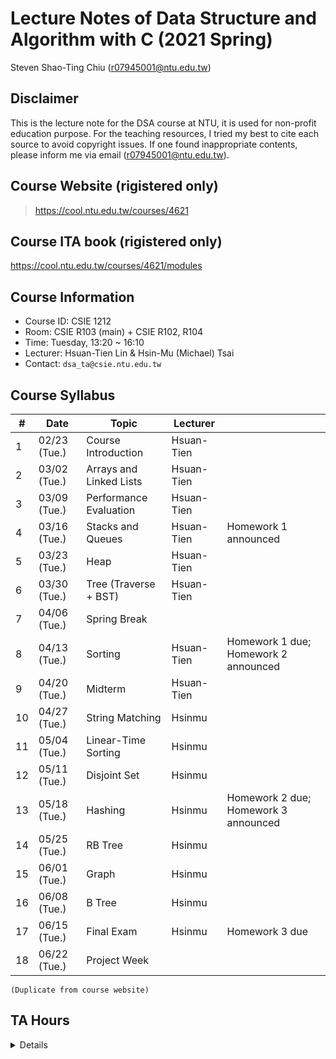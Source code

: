 # Lecture Notes of Data Structure and Algorithm with C (2021 Spring)

Steven Shao-Ting Chiu  (r07945001@ntu.edu.tw)


## Disclaimer

This is the lecture note for the DSA course at NTU, it is used for non-profit education purpose. For the teaching resources, I tried my best to cite each source to avoid copyright issues. If one found inappropriate contents, please inform me via email (r07945001@ntu.edu.tw). 

## Course Website (rigistered only)

>  https://cool.ntu.edu.tw/courses/4621

## Course ITA book (rigistered only)
https://cool.ntu.edu.tw/courses/4621/modules


## Course Information

- Course ID: CSIE 1212
- Room: CSIE R103 (main) + CSIE R102, R104
- Time: Tuesday, 13:20 ~ 16:10
- Lecturer: Hsuan-Tien Lin & Hsin-Mu (Michael) Tsai 
- Contact: `dsa_ta@csie.ntu.edu.tw`


## Course Syllabus

|#|Date|Topic|Lecturer||
|--- |--- |--- |--- |--- |
|1|02/23 (Tue.)|Course Introduction|Hsuan-Tien||
|2|03/02 (Tue.)|Arrays and Linked Lists|Hsuan-Tien||
|3|03/09 (Tue.)|Performance Evaluation|Hsuan-Tien||
|4|03/16 (Tue.)|Stacks and Queues|Hsuan-Tien|Homework 1 announced|
|5|03/23 (Tue.)|Heap|Hsuan-Tien||
|6|03/30 (Tue.)|Tree (Traverse + BST)|Hsuan-Tien||
|7|04/06 (Tue.)|Spring Break|||
|8|04/13 (Tue.)|Sorting|Hsuan-Tien|Homework 1 due; Homework 2 announced|
|9|04/20 (Tue.)|Midterm|Hsuan-Tien||
|10|04/27 (Tue.)|String Matching|Hsinmu||
|11|05/04 (Tue.)|Linear-Time Sorting|Hsinmu||
|12|05/11 (Tue.)|Disjoint Set|Hsinmu||
|13|05/18 (Tue.)|Hashing|Hsinmu|Homework 2 due; Homework 3 announced|
|14|05/25 (Tue.)|RB Tree|Hsinmu||
|15|06/01 (Tue.)|Graph|Hsinmu||
|16|06/08 (Tue.)|B Tree|Hsinmu||
|17|06/15 (Tue.)|Final Exam|Hsinmu|Homework 3 due|
|18|06/22 (Tue.)|Project Week|||

`(Duplicate from course website)`


## TA Hours

<details>

|TA Hour / Location|Notes|
|--- |--- |
|Mon. 08:00 ~ 09:00 @ *德田館 B1||
|Mon. 09:00 ~ 10:00 @ 德田館 B1||
|Mon. 14:00 ~ 15:00 @ 德田館 B1||
|Mon. 14:20 ~ 15:10 @ R217||
|Mon. 16:30 ~ 17:30 @ 德田館 B1|**English TA Hour|
|Mon. 16:30 ~ 17:30 @ 德田館 B1||
|Mon. 16:30 ~ 17:30 @ 德田館 B1||
|Tue. 10:30 ~ 11:30 @ Lab 536||
|Tue. 10:30 ~ 11:30 @ Lab 536||
|Tue. 14:15 ~ 15:15 @ 德田館 B1||
|Wed. 09:00 ~ 10:00 @ Lab 536|**English TA Hour|
|Wed. 10:30 ~ 11:30 @ 德田館 B1||
|Wed. 13:00 ~ 14:00 @ 德田館 B1||
|Wed. 14:20 ~ 15:20 @ 德田館 B1||
|Wed. 19:00 ~ 20:00 @ 德田館 B1||
|Wed. 19:00 ~ 20:00 @ 德田館 B1||
|Wed. 19:00 ~ 20:00 @ 德田館 B1||
|Thu. 09:00 ~ 10:00 @ 德田館 B1||
|Thu. 10:30 ~ 11:30 @ 德田館 B1||
|Thu. 11:00 ~ 12:00 @ 德田館 B1||
|Thu. 14:30 ~ 15:30 @ 德田館 B1||
|Fri. 13:00 ~ 14:00 @ 德田館 B1||
|Fri. 13:00 ~ 14:00 @ 德田館 B1||
|Fri. 13:00 ~ 14:00 @ 德田館 B1||

`(Duplicate from course website)`

</details>

